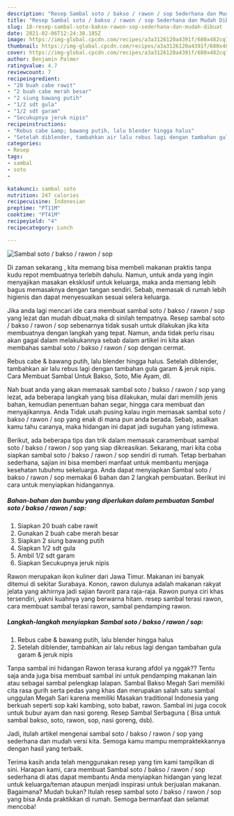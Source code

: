 ```yaml
---
description: "Resep Sambal soto / bakso / rawon / sop Sederhana dan Mudah Dibuat"
title: "Resep Sambal soto / bakso / rawon / sop Sederhana dan Mudah Dibuat"
slug: 18-resep-sambal-soto-bakso-rawon-sop-sederhana-dan-mudah-dibuat
date: 2021-02-06T12:24:38.185Z
image: https://img-global.cpcdn.com/recipes/a3a3126120a4391f/680x482cq70/sambal-soto-bakso-rawon-sop-foto-resep-utama.jpg
thumbnail: https://img-global.cpcdn.com/recipes/a3a3126120a4391f/680x482cq70/sambal-soto-bakso-rawon-sop-foto-resep-utama.jpg
cover: https://img-global.cpcdn.com/recipes/a3a3126120a4391f/680x482cq70/sambal-soto-bakso-rawon-sop-foto-resep-utama.jpg
author: Benjamin Palmer
ratingvalue: 4.7
reviewcount: 7
recipeingredient:
- "20 buah cabe rawit"
- "2 buah cabe merah besar"
- "2 siung bawang putih"
- "1/2 sdt gula"
- "1/2 sdt garam"
- "Secukupnya jeruk nipis"
recipeinstructions:
- "Rebus cabe &amp; bawang putih, lalu blender hingga halus"
- "Setelah diblender, tambahkan air lalu rebus lagi dengan tambahan gula garam &amp; jeruk nipis"
categories:
- Resep
tags:
- sambal
- soto
- 

katakunci: sambal soto  
nutrition: 247 calories
recipecuisine: Indonesian
preptime: "PT11M"
cooktime: "PT41M"
recipeyield: "4"
recipecategory: Lunch

---
```



![Sambal soto / bakso / rawon / sop](https://img-global.cpcdn.com/recipes/a3a3126120a4391f/680x482cq70/sambal-soto-bakso-rawon-sop-foto-resep-utama.jpg)

Di zaman  sekarang , kita memang bisa membeli makanan praktis tanpa kudu repot membuatnya terlebih dahulu. Namun, untuk anda yang ingin menyajikan masakan eksklusif untuk keluarga, maka anda memang lebih bagus memasaknya dengan tangan sendiri. Sebab, memasak di rumah lebih higienis dan dapat menyesuaikan sesuai selera keluarga.

Jika anda lagi mencari ide cara membuat sambal soto / bakso / rawon / sop yang lezat dan mudah dibuat,maka di sinilah tempatnya. Resep sambal soto / bakso / rawon / sop  sebenarnya tidak susah untuk dilakukan jika kita membuatnya dengan langkah yang tepat. Namun, anda tidak perlu risau akan gagal dalam melakukannya 
sebab dalam artikel ini kita akan membahas sambal soto / bakso / rawon / sop dengan cermat.  

Rebus cabe &amp; bawang putih, lalu blender hingga halus. Setelah diblender, tambahkan air lalu rebus lagi dengan tambahan gula garam &amp; jeruk nipis. Cara Membuat Sambal Untuk Bakso, Soto, Mie Ayam, dll.

Nah buat anda yang akan memasak sambal soto / bakso / rawon / sop yang lezat, ada beberapa langkah yang bisa dilakukan, mulai dari memilih jenis bahan, kemudian penentuan bahan segar, hingga cara membuat dan menyajikannya. Anda Tidak usah pusing kalau ingin memasak sambal soto / bakso / rawon / sop yang enak di mana pun anda berada. Sebab, asalkan kamu  tahu caranya, maka hidangan ini dapat jadi suguhan yang istimewa.

Berikut, ada beberapa tips dan trik dalam memasak caramembuat sambal soto / bakso / rawon / sop yang siap dikreasikan. Sekarang, mari kita coba siapkan sambal soto / bakso / rawon / sop sendiri di rumah. Tetap berbahan sederhana, sajian ini bisa memberi manfaat untuk membantu menjaga kesehatan tubuhmu sekeluarga. Anda dapat menyiapkan Sambal soto / bakso / rawon / sop memakai 6 bahan dan 2 langkah pembuatan. Berikut ini cara untuk menyiapkan hidangannya.

<!--inarticleads1-->

##### Bahan-bahan dan bumbu yang diperlukan dalam pembuatan Sambal soto / bakso / rawon / sop:

1. Siapkan 20 buah cabe rawit
1. Gunakan 2 buah cabe merah besar
1. Siapkan 2 siung bawang putih
1. Siapkan 1/2 sdt gula
1. Ambil 1/2 sdt garam
1. Siapkan Secukupnya jeruk nipis


Rawon merupakan ikon kuliner dari Jawa Timur. Makanan ini banyak ditemui di sekitar Surabaya. Konon, rawon dulunya adalah makanan rakyat jelata yang akhirnya jadi sajian favorit para raja-raja. Rawon punya ciri khas tersendiri, yakni kuahnya yang berwarna hitam. resep sambal terasi rawon, cara membuat sambal terasi rawon, sambal pendamping rawon. 

<!--inarticleads2-->

##### Langkah-langkah menyiapkan Sambal soto / bakso / rawon / sop:

1. Rebus cabe &amp; bawang putih, lalu blender hingga halus
1. Setelah diblender, tambahkan air lalu rebus lagi dengan tambahan gula garam &amp; jeruk nipis


Tanpa sambal ini hidangan Rawon terasa kurang afdol ya nggak?? Tentu saja anda juga bisa membuat sambal ini untuk pendamping makanan lain atau sebagai sambal pelengkap lalapan. Sambal Bakso Megah Sari memiliki cita rasa gurih serta pedas yang khas dan merupakan salah satu sambal unggulan Megah Sari karena memiliki Masakan traditional Indonesia yang berkuah seperti sop kaki kambing, soto babat, rawon. Sambal ini juga cocok untuk bubur ayam dan nasi goreng. Resep Sambal Serbaguna ( Bisa untuk sambal bakso, soto, rawon, sop, nasi goreng, dsb). 

Jadi, itulah artikel mengenai  sambal soto / bakso / rawon / sop  yang sederhana dan mudah versi kita. Semoga kamu mampu mempraktekkannya dengan hasil yang terbaik. 

Terima kasih anda telah menggunakan resep yang tim kami tampilkan di sini. Harapan kami, cara membuat  Sambal soto / bakso / rawon / sop sederhana di atas dapat membantu Anda menyiapkan hidangan yang lezat untuk keluarga/teman ataupun menjadi inspirasi untuk berjualan makanan. Bagaimana? Mudah bukan? Itulah resep sambal soto / bakso / rawon / sop yang bisa Anda praktikkan di rumah. Semoga bermanfaat dan selamat mencoba!


